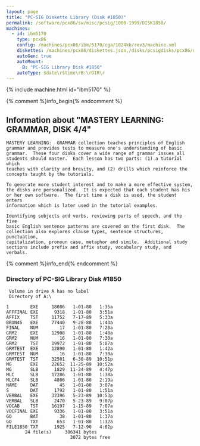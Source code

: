 ```yaml
---
layout: page
title: "PC-SIG Diskette Library (Disk #1850)"
permalink: /software/pcx86/sw/misc/pcsig/1000-1999/DISK1850/
machines:
  - id: ibm5170
    type: pcx86
    config: /machines/pcx86/ibm/5170/cga/1024kb/rev3/machine.xml
    diskettes: /machines/pcx86/diskettes.json,/disks/pcsigdisks/pcx86/diskettes.json
    autoGen: true
    autoMount:
      B: "PC-SIG Library Disk #1850"
    autoType: $date\r$time\rB:\rDIR\r
---
```


{% include machine.html id="ibm5170" %}

{% comment %}info_begin{% endcomment %}

## Information about "MASTERY LEARNING: GRAMMAR, DISK 4/4"

    MASTERY LEARNING:  GRAMMAR collection teaches principles of English
    grammar and provides tests to measure one's understanding of basic
    grammar.  These four disks cover a wide range of grammar issues all
    students should master.  Each lesson has two parts: (1) a tutorial which
    teaches with clarity and brevity, and (2) drills which reinforce the
    concepts taught by the tutorials.
    
    To generate more student interest and to make a more effective system,
    the disks are personalized.  It is expected that each student has his
    or her own software.  The first time a disk is used, the student enters
    information which is later used in the tutorial examples.
    
    Identifying subjects and verbs, reviewing parts of speech, and the five
    basic English sentence patterns are covered on the first disk.  The
    collection also explores clause types, sentence structures, punctuation,
    capitalization, pronoun case, metaphor and simile.  Additional study
    sections include prefix and affix study, vocabulary study, and verbals.
{% comment %}info_end{% endcomment %}


### Directory of PC-SIG Library Disk #1850

     Volume in drive A has no label
     Directory of A:\

    1        EXE     18086   1-01-80   1:35a
    AFFFINAL EXE      9318   1-01-80   3:51a
    AFFIX    TST     11752   7-17-89   5:33a
    BRUN45   EXE     77440   9-28-88   1:43a
    FINAL    NUM        17   1-01-80   7:28a
    GRM2     EXE     12908   1-01-80   1:48a
    GRM2     NUM        16   1-01-80   7:30a
    GRM2     TST     19972   1-01-80   5:07a
    GRMTEST  EXE     12890   1-01-80   1:42a
    GRMTEST  NUM        16   1-01-80   7:30a
    GRMTEST  TST     32501   6-30-89  10:51p
    MG       EXE     22652  11-25-89  10:52a
    MG       SLB      1829  11-24-89   4:47p
    MLC      SLB     17286   1-01-80   1:38a
    MLCF4    SLB      4806   1-01-80   2:19a
    NAME     DAT        45   1-01-80   3:07a
    S        DAT      1792   1-01-80   1:51a
    VERBAL   EXE     32396   5-23-89  10:53p
    VERBAL   SLB      2470   5-23-89   9:07p
    VOCAB    TST     16197   1-15-89   7:07a
    VOCFINAL EXE      9336   1-01-80   3:51a
    GO       BAT        38   1-01-80   1:37a
    GO       TXT       653   1-01-80   1:32a
    FILE1850 TXT      1925   7-12-90   4:02p
           24 file(s)     306341 bytes
                            3072 bytes free
